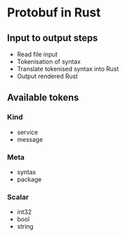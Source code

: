 # Protobuf in Rust

## Input to output steps

- Read file input
- Tokenisation of syntax
- Translate tokenised syntax into Rust
- Output rendered Rust

## Available tokens

### Kind

- service
- message

### Meta

- syntax
- package

### Scalar

- int32
- bool
- string

